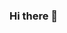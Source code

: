 ### Hi there 👋

<!--
**Laurencio20/laurencio20** is a ✨ _special_ ✨ repository because its `README.md` (this file) appears on your GitHub profile.

Here are some ideas to get you started:

- 🔭 I’m currently working on Team Code
- 🌱 I’m currently learning the java programming language.
- 👯 I’m looking to collaborate on the development of systems and web pages
- 🤔 I’m looking for help with the creation of a marketplace
- 💬 Ask me about ...
- 📫 How to reach me: ...
- 😄 Pronouns: ...
- ⚡ Fun fact: ...
- ❤🖥
-->
